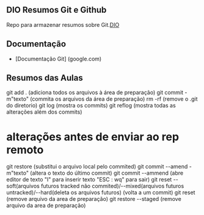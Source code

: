 ## DIO Resumos Git e Github

Repo para armazenar resumos sobre Git.[DIO](https://www.dio.me/)

## Documentação
- [Documentação Git] (google.com)

## Resumos das Aulas
git add . (adiciona todos os arquivos à área de preparação)
git commit -m"texto" (commita os arquivos da área de preparação)
rm -rf (remove o .git do diretorio)
git log (mostra os commits)
git reflog (mostra todas as alterações além dos commits)
# alterações antes de enviar ao rep remoto


git restore <nomedoarquivo> (substitui o arquivo local pelo commited)
git commit --amend -m"texto" (altera o texto do último commit)
git commit --ammend (abre editor de texto "I" para inserir texto "ESC : wq" para sair)
git reset --soft(arquivos futuros tracked não commited)/--mixed(arquivos futuros untracked)/--hard(deleta os arquivos futuros)<hashdocommitdesejado> (volta a um commit)
git reset <nomedoarquivo> (remove arquivo da area de preparação)
git restore --staged <nomedoarquivo> (remove arquivo da area de preparação)


